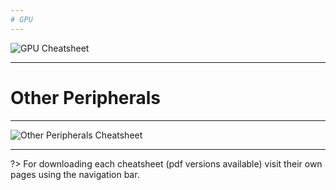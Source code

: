 ```yaml
---
# GPU
---
```


![GPU Cheatsheet](https://github.com/RamiLego4Game/LIKO-12/raw/master/Extra/Cheatsheets/GPU/LIKO-12%20GPU%20Cheatsheet.png)

---
# Other Peripherals
---

![Other Peripherals Cheatsheet](https://github.com/RamiLego4Game/LIKO-12/raw/master/Extra/Cheatsheets/Other%20Peripherals/Other%20Peripherals%20Cheatsheet.png)

---

?> For downloading each cheatsheet (pdf versions available) visit their own pages using the navigation bar.